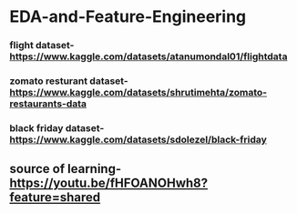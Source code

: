 # EDA-and-Feature-Engineering
### flight dataset- https://www.kaggle.com/datasets/atanumondal01/flightdata
### zomato resturant dataset- https://www.kaggle.com/datasets/shrutimehta/zomato-restaurants-data
### black friday dataset- https://www.kaggle.com/datasets/sdolezel/black-friday
## source of learning- https://youtu.be/fHFOANOHwh8?feature=shared
